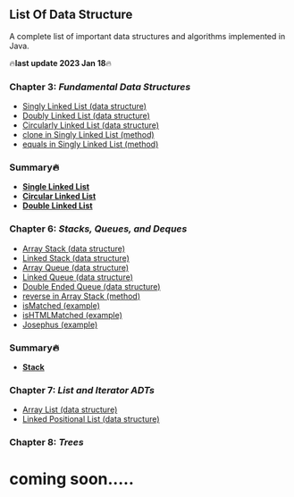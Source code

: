 ## List Of Data Structure
A complete list of important data structures and algorithms implemented in Java. 

🔥**last update 2023 Jan 18**🔥

### **Chapter 3**: ***Fundamental Data Structures***
  - [Singly Linked List (data structure)](chapter3/Fundamental%20Data%20Structures/SinglyLinkedList.java)
  - [Doubly Linked List (data structure)](chapter3/Fundamental%20Data%20Structures/DoublyLinkedList.java)
  - [Circularly Linked List (data structure)](chapter3/Fundamental%20Data%20Structures/CircularlyLinkedList.java)
  - [clone in Singly Linked List (method)](chapter3/Fundamental%20Data%20Structures/clone.java)
  - [equals in Singly Linked List (method)](chapter3/Fundamental%20Data%20Structures/equals.java)
### Summary🔥
  - **[Single Linked List](chapter3/Fundamental%20Data%20Structures/Summary/Single%20Linked%20List.md)**
  - **[Circular Linked List](chapter3/Fundamental%20Data%20Structures/Summary/Circular%20Linked%20List.md)**
  - **[Double Linked List](chapter3/Fundamental%20Data%20Structures/Summary/Double%20Linked%20List.md)**

### **Chapter 6**: ***Stacks, Queues, and Deques***
  - [Array Stack (data structure)](Chapter6/Stacks,%20Queues,%20and%20Deques/Stack/ArrayStack.java)
  - [Linked Stack (data structure)](Chapter6/Stacks,%20Queues,%20and%20Deques/LinkedStack/LinkedStack.java)
  - [Array Queue (data structure)](Chapter6/Stacks,%20Queues,%20and%20Deques/Queue/ArrayQueue.java)
  - [Linked Queue (data structure)](Chapter6/Stacks,%20Queues,%20and%20Deques/Queue/LinkedQueue.java)
  - [Double Ended Queue (data structure)](Chapter6/Stacks,%20Queues,%20and%20Deques/Dequeue/Dequeue.java)
  - [reverse in Array Stack (method)](Chapter6/Stacks,%20Queues,%20and%20Deques/reverse.java)
  - [isMatched (example)](Chapter6/Stacks,%20Queues,%20and%20Deques/Examples/isMatched.java)
  - [isHTMLMatched (example)](Chapter6/Stacks,%20Queues,%20and%20Deques/Examples/isHTMLMatched.java)
  - [Josephus (example)](Chapter6/Stacks,%20Queues,%20and%20Deques/Examples/Josephus.java)
### Summary🔥
  - **[Stack](Chapter6/Stacks,%20Queues,%20and%20Deques/Summary/Stack.md)**

### **Chapter 7**: ***List and Iterator ADTs***
  - [Array List (data structure)](Chapter7/List%20and%20Iterator%20ADTs/ArrayList.java)
  - [Linked Positional List (data structure)](Chapter7/List%20and%20Iterator%20ADTs/LinkedPositionalList.java)
  
### **Chapter 8**: ***Trees***
# coming soon.....
